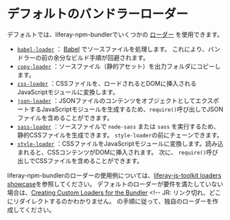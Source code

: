 # デフォルトのバンドラーローダー

デフォルトでは、liferay-npm-bundlerでいくつかの [ローダー](./understanding-bundler-loaders.md) を使用できます。

* [`babel-loader`](https://github.com/liferay/liferay-js-toolkit/tree/master/packages/liferay-npm-bundler-loader-babel-loader) ： [Babel](https://babeljs.io/) でソースファイルを処理します。 これにより、バンドラーの前の余分なビルド手順が回避されます。
* [`copy-loader`](https://github.com/liferay/liferay-js-toolkit/tree/master/packages/liferay-npm-bundler-loader-copy-loader) ：ソースファイル（静的アセット）を出力フォルダにコピーします。
* [`css-loader`](https://github.com/liferay/liferay-js-toolkit/tree/master/packages/liferay-npm-bundler-loader-css-loader) ：CSSファイルを、ロードされるとDOMに挿入されるJavaScriptモジュールに変換します。
* [`json-loader`](https://github.com/liferay/liferay-js-toolkit/tree/master/packages/liferay-npm-bundler-loader-json-loader) ：JSONファイルのコンテンツをオブジェクトとしてエクスポートするJavaScriptモジュールを生成するため、`require()`呼び出しでJSONファイルを含めることができます。
* [`sass-loader`](https://github.com/liferay/liferay-js-toolkit/tree/master/packages/liferay-npm-bundler-loader-sass-loader) ：ソースファイルで `node-sass` または `sass` を実行するため、静的CSSファイルを生成できます。 `style-loader`の前にチェーンできます。
* [`style-loader`](https://github.com/liferay/liferay-js-toolkit/tree/master/packages/liferay-npm-bundler-loader-style-loader) ：CSSファイルをJavaScriptモジュールに変換します。読み込まれると、CSSコンテンツがDOMに挿入されます。 次に、 `require()`呼び出しでCSSファイルを含めることができます。

liferay-npm-bundlerのローダーの使用例については、[liferay-js-toolkit loaders showcase](https://github.com/izaera/liferay-js-toolkit-showcase/tree/loaders)を参照してください。 デフォルトのローダーが要件を満たしていない場合は、[Creating Custom Loaders for the Bundler](../../creating-custom-loaders-for-the-liferay-npm-bundler.md) <!-- JR: リンク切れ、どこにリダイレクトするのかわかりません。 の手順に従って、独自のローダーを作成してください。</p>
